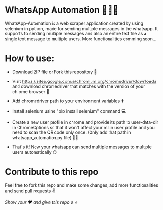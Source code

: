 # WhatsApp Automation 👨‍💻✨

WhatsApp-Automation is a web scraper application created by using selenium in python, made for sending multiple messages in the whatsapp. It supports to sending multiple messages and also an entire text file as a single text message to multiple users. More functionalities comming soon...

# How to use:

- Download ZIP file or Fork this repository 📁

- Visit  https://sites.google.com/a/chromium.org/chromedriver/downloads and download chromedriver that matches with the version of your chrome browser 🔗

- Add chromedriver path to your environment variables ➕

- Install selenium using "pip install selenium" command 💻

- Create a new user profile in chrome and provide its path to user-data-dir in ChromeOptions so that it won't affect your main user profile and you need to scan the QR code only once. (Only add that path in whatsapp_automation.py file) 🙍‍♂️

- That's it! Now your whatsapp can send multiple messages to multiple users automatically 😏

# Contribute to this repo

Feel free to fork this repo and make some changes, add more functionalities and send pull requests ✌

*Show your ❤ and give this repo a ⭐*
